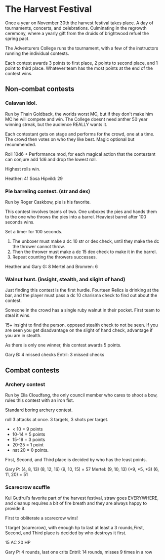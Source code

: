 # The Harvest Festival

Once a year on November 30th the harvest festival takes place. A day of tournaments, concerts, and celebrations. Culminating in the regrowth ceremony, where a yearly gift from the druids of brightwood refuel the spring pact.

The Adventurers College runs the tournament, with a few of the instructors running the individual contests.

Each contest awards 3 points to first place, 2 points to second place, and 1 point to third place. Whatever team has the most points at the end of the contest wins.

## Non-combat contests

### Calavan Idol.

Run by Thain Goldback, the worlds worst MC, but if they don't make him MC he will compete and win. The College doesnt need anther 50 year winning streak, but the audience REALLY wants it.

Each contestant gets on stage and performs for the crowd, one at a time. The crowd then votes on who they like best. Magic optional but recommended.

Roll 10d6 + Performance mod, for each magical action that the contestant can conjure add 1d6 and drop the lowest roll.

Highest rolls win.

Heather: 41
Sosa Hipvild: 29

### Pie barreling contest. (str and dex)

Run by Roger Caskbow, pie is his favorite.

This contest involves teams of two. One unboxes the pies and hands them to the one who throws the pies into a barrel. Heaviest barrel after 100 seconds wins.

Set a timer for 100 seconds.

1. The unboxer must make a dc 10 str or dex check, until they make the dc the thrower cannot throw.
2. Then the thrower must make a dc 15 dex check to make it in the barrel. 
3. Repeat counting the throwers successes.

Heather and Gary G: 8
Mertel and Bromren: 6

### Walnut hunt. (insight, stealth, and slight of hand)

Just finding this contest is the first hurdle. Fourteen Relics is drinking at the bar, and the player must pass a dc 10 charisma check to find out about the contest.

Someone in the crowd has a single ruby walnut in their pocket. First team to steal it wins. 

15+ insight to find the person.
opposed stealth check to not be seen.
If you are seen you get disadvantage on the slight of hand check, advantage if you are in stealth.

As there is only one winner, this contest awards 5 points.

Gary B: 4 missed checks
Entril: 3 missed checks

## Combat contests

### Archery contest

Run by Ella Cloudfang, the only council member who cares to shoot a bow, rules this contest with an iron fist.

Standard boring archery contest.

roll 3 attacks at once.
3 targets, 3 shots per target.

* < 10  = 9 points
* 10-14 = 5 points
* 15-19 = 3 points
* 20-25 = 1 point
* nat 20 = 0 points.

First, Second, and Third place is decided by who has the least points.

Gary P: (4, 8, 13) (8, 12, 16) (9, 10, 15) = 57
Mertel: (9, 10, 13) (*9, *5, *3) (6, 11, 20) = 51

### Scarecrow scuffle

Kul Gutfrul's favorite part of the harvest festival, straw goes EVERYWHERE, and cleanup requires a bit of fire breath and they are always happy to provide it.

First to obliterate a scarecrow wins!

1 target (scarecrow), with enough hp to last at least a 3 rounds,First, Second, and Third place is decided by who destroys it first.

15 AC 
20 HP

Gary P: 4 rounds, last one crits
Entril: 14 rounds, misses 9 times in a row
